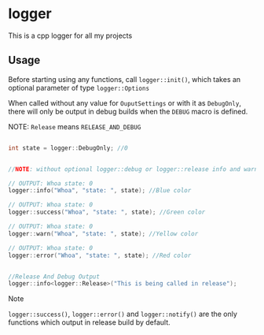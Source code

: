 # logger
This is a cpp logger for all my projects

## Usage

Before starting using any functions, call `logger::init()`, which takes an optional parameter of type `logger::Options`

When called without any value for `OuputSettings` or with it as `DebugOnly`, there will only be output in debug builds when the `DEBUG` macro is defined.

NOTE: `Release` means `RELEASE_AND_DEBUG`

```c++

int state = logger::DebugOnly; //0


//NOTE: without optional logger::debug or logger::release info and warn default to debug only and error and success default to release and debug

// OUTPUT: Whoa state: 0
logger::info("Whoa", "state: ", state); //Blue color

// OUTPUT: Whoa state: 0
logger::success("Whoa", "state: ", state); //Green color

// OUTPUT: Whoa state: 0
logger::warn("Whoa", "state: ", state); //Yellow color

// OUTPUT: Whoa state: 0
logger::error("Whoa", "state: ", state); //Red color


//Release And Debug Output
logger::info<logger::Release>("This is being called in release");

```

Note

`logger::success()`, `logger::error()` and `logger::notify()` are the only functions which output in release build by default.

